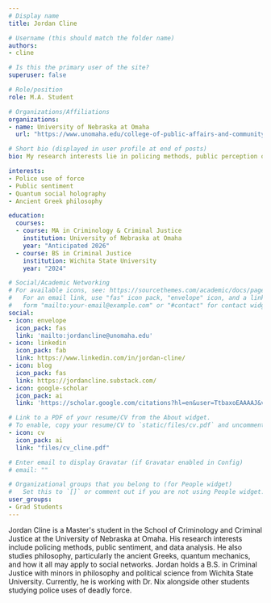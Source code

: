 ```yaml
---
# Display name
title: Jordan Cline

# Username (this should match the folder name)
authors:
- cline

# Is this the primary user of the site?
superuser: false

# Role/position
role: M.A. Student

# Organizations/Affiliations
organizations:
- name: University of Nebraska at Omaha
  url: "https://www.unomaha.edu/college-of-public-affairs-and-community-service/criminology-and-criminal-justice/about-us/funded-graduate-students.php#Masters%20Students%20(funded%20on%20graduate%20assistantships)-main"

# Short bio (displayed in user profile at end of posts)
bio: My research interests lie in policing methods, public perception of authority, and quantitative analysis.

interests:
- Police use of force
- Public sentiment
- Quantum social holography
- Ancient Greek philosophy

education:
  courses:
  - course: MA in Criminology & Criminal Justice
    institution: University of Nebraska at Omaha
    year: "Anticipated 2026"
  - course: BS in Criminal Justice
    institution: Wichita State University
    year: "2024"

# Social/Academic Networking
# For available icons, see: https://sourcethemes.com/academic/docs/page-builder/#icons
#   For an email link, use "fas" icon pack, "envelope" icon, and a link in the
#   form "mailto:your-email@example.com" or "#contact" for contact widget.
social:
- icon: envelope
  icon_pack: fas
  link: 'mailto:jordancline@unomaha.edu'
- icon: linkedin
  icon_pack: fab
  link: https://www.linkedin.com/in/jordan-cline/
- icon: blog
  icon_pack: fas
  link: https://jordancline.substack.com/
- icon: google-scholar
  icon_pack: ai
  link: 'https://scholar.google.com/citations?hl=en&user=TtbaxoEAAAAJ&view_op=list_works&gmla=AL3_zijvNDO0tn8gzuf_Gsf8fK0q9i5dvGhP9SQtGVWjIg-l7lJxgqTB8X7wF_eQiIVHZSIPN-cuiw7Ie16gYBqx'

# Link to a PDF of your resume/CV from the About widget.
# To enable, copy your resume/CV to `static/files/cv.pdf` and uncomment the lines below.
- icon: cv
  icon_pack: ai
  link: "files/cv_cline.pdf"

# Enter email to display Gravatar (if Gravatar enabled in Config)
# email: ""

# Organizational groups that you belong to (for People widget)
#   Set this to `[]` or comment out if you are not using People widget.
user_groups:
- Grad Students
---
```


Jordan Cline is a Master's student in the School of Criminology and Criminal Justice at the University of Nebraska at Omaha. His research interests include policing methods, public sentiment, and data analysis. He also studies philosophy, particularly the ancient Greeks, quantum mechanics, and how it all may apply to social networks. Jordan holds a B.S. in Criminal Justice with minors in philosophy and political science from Wichita State University. Currently, he is working with Dr. Nix alongside other students studying police uses of deadly force.